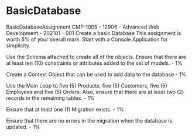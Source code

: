 # BasicDatabase
BasicDatabaseAssignment
CMP-1005 - 12906 - Advanced Web Development - 202101 - 001
Create a basic Database
This assignment is worth 5% of your overall mark. Start with a Console Application for simplicity.



Use the Schema attached to create all of the objects. Ensure that there are at least ten (10) constraints or attributes added to the set of models. - 1%



Create a Context Object that can be used to add data to the database - 1%



Use the Main Loop to five (5) Products, five (5) Customers, five (5) Employees and five (5) Orders. Also, ensure that there are at least two (2) records in the remaining tables. - 1%



Ensure that at least one (1) Migration exists. - 1%



Ensure that there are no errors in the migration when the database is updated. - 1%
